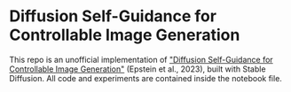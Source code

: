 # Diffusion Self-Guidance for Controllable Image Generation

This repo is an unofficial implementation of ["Diffusion Self-Guidance for Controllable Image Generation"](https://arxiv.org/abs/2306.00986) (Epstein et al., 2023), built with Stable Diffusion. All code and experiments are contained inside the notebook file.
